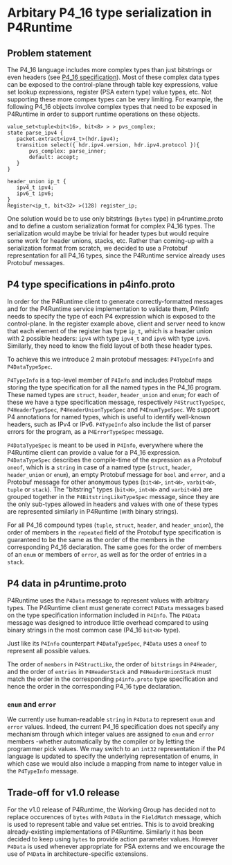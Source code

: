 # Arbitary P4_16 type serialization in P4Runtime

## Problem statement
The P4_16 language includes more complex types than just bitstrings or even
headers (see [P4_16
specification](https://p4.org/p4-spec/docs/P4-16-v1.0.0-spec.html#sec-p4-type)). Most
of these complex data types can be exposed to the control-plane through table
key expressions, value set lookup expressions, register (PSA extern type) value
types, etc. Not supporting these more compex types can be very limiting. For
example, the following P4_16 objects involve complex types that need to be
exposed in P4Runtime in order to support runtime operations on these objects.

```
value_set<tuple<bit<16>, bit<8> > > pvs_complex;
state parse_ipv4 {
   packet.extract<ipv4_t>(hdr.ipv4);
   transition select({ hdr.ipv4.version, hdr.ipv4.protocol }){
       pvs_complex: parse_inner;
       default: accept;
   }
}
```

```
header_union ip_t {
   ipv4_t ipv4;
   ipv6_t ipv6;
}
Register<ip_t, bit<32> >(128) register_ip;
```

One solution would be to use only bitstrings (`bytes` type) in p4runtime.proto
and to define a custom serialization format for complex P4_16 types. The
serialization would maybe be trivial for header types but would require some
work for header unions, stacks, etc. Rather than coming-up with a serialization
format from scratch, we decided to use a Protobuf representation for all P4_16
types, since the P4Runtime service already uses Protobuf messages.

## P4 type specifications in p4info.proto
In order for the P4Runtime client to generate correctly-formatted messages and
for the P4Runtime service implementation to validate them, P4Info needs to
specify the type of each P4 expression which is exposed to the control-plane. In
the register example above, client and server need to know that each element of
the register has type `ip_t`, which is a header union with 2 possible headers:
`ipv4` with type `ipv4_t` and `ipv6` with type `ipv6`. Similarly, they need to
know the field layout of both these header types.

To achieve this we introduce 2 main protobuf messages: `P4TypeInfo` and
`P4DataTypeSpec`.

`P4TypeInfo` is a top-level member of `P4Info` and includes Protobuf maps
storing the type specification for all the named types in the P4_16
program. These named types are `struct`, `header`, `header_union` and `enum`;
for each of these we have a type specification message, respectively
`P4StructTypeSpec`, `P4HeaderTypeSpec`, `P4HeaderUnionTypeSpec` and
`P4EnumTypeSpec`. We support P4 annotations for named types, which is useful to
identify well-known headers, such as IPv4 or IPv6. `P4TypeInfo` also include the
list of parser errors for the program, as a `P4ErrorTypeSpec` message.

`P4DataTypeSpec` is meant to be used in `P4Info`, everywhere where the P4Runtime
client can provide a value for a P4_16 expression. `P4DataTypeSpec` describes
the compile-time of the expression as a Protobuf `oneof`, which is a `string` in
case of a named type (`struct`, `header`, `header_union` or `enum`), an empty
Protobuf message for `bool` and `error`, and a Protobuf message for other
anonymous types (`bit<W>`, `int<W>`, `varbit<W>`, `tuple` or `stack`). The
"bitstring" types (`bit<W>`, `int<W>` and `varbit<W>`) are grouped together in
the `P4BitstringLikeTypeSpec` message, since they are the only sub-types allowed
in headers and values with one of these types are represented similarly in
P4Runtime (with binary strings).

For all P4_16 compound types (`tuple`, `struct`, `header`, and `header_union`),
the order of members in the `repeated` field of the Protobuf type specification
is guaranteed to be the same as the order of the members in the corresponding
P4_16 declaration. The same goes for the order of members of an `enum` or
members of `error`, as well as for the order of entries in a `stack`.

## P4 data in p4runtime.proto
P4Runtime uses the `P4Data` message to represent values with arbitrary
types. The P4Runtime client must generate correct `P4Data` messages based on the
type specification information included in `P4Info`. The `P4Data` message was
designed to introduce little overhead compared to using binary strings in the
most common case (P4_16 `bit<W>` type).

Just like its `P4Info` counterpart `P4DataTypeSpec`, `P4Data` uses a `oneof` to
represent all possible values.

The order of `members` in `P4StructLike`, the order of `bitstrings` in
`P4Header`, and the order of `entries` in `P4HeaderStack` and
`P4HeaderUnionStack` must match the order in the corresponding `p4info.proto`
type specification and hence the order in the corresponding P4_16 type
declaration.

### `enum` and `error`
We currently use human-readable `string` in `P4Data` to represent `enum` and
`error` values. Indeed, the current P4_16 specification does not specify any
mechanism through which integer values are assigned to `enum` and `error`
members -whether automatically by the compiler or by letting the programmer pick
values. We may switch to an `int32` representation if the P4 language is updated
to specify the underlying representation of enums, in which case we would also
include a mapping from name to integer value in the `P4TypeInfo` message.

## Trade-off for v1.0 release
For the v1.0 release of P4Runtime, the Working Group has decided not to replace
occurences of `bytes` with `P4Data` in the `FieldMatch` message, which is used
to represent table and value set entries. This is to avoid breaking
already-existing implementations of P4Runtime. Similarly it has been decided to
keep using `bytes` to provide action parameter values. However `P4Data` is used
whenever appropriate for PSA externs and we encourage the use of `P4Data` in
architecture-specific extensions.
